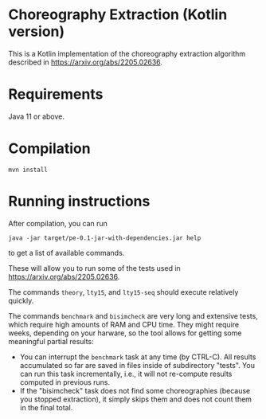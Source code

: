 # Choreography Extraction (Kotlin version)

This is a Kotlin implementation of the choreography extraction algorithm described in <https://arxiv.org/abs/2205.02636>.

# Requirements

Java 11 or above.

# Compilation

`mvn install`

# Running instructions

After compilation, you can run

```java -jar target/pe-0.1-jar-with-dependencies.jar help```

to get a list of available commands.

These will allow you to run some of the tests used in <https://arxiv.org/abs/2205.02636>.

The commands `theory`, `lty15`, and `lty15-seq` should execute relatively quickly.

The commands `benchmark` and `bisimcheck` are very long and extensive tests, which require high amounts of RAM and CPU time. They might require weeks, depending on your harware, so the tool allows for getting some meaningful partial results:
- You can interrupt the `benchmark` task at any time (by CTRL-C). All results accumulated so far are saved in files inside of subdirectory "tests". You can run this task incrementally, i.e., it will not re-compute results computed in previous runs.
- If the "bisimcheck" task does not find some choreographies (because you stopped extraction), it simply skips them and does not count them in the final total.